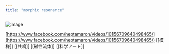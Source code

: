 ```yaml
---
title: "morphic resonance"
---
```


![image](https://gyazo.com/80c776d548433277e090fce18ba69179/thumb/1000)

[https://www.facebook.com/heptamaron/videos/10156709640498465/](https://www.facebook.com/heptamaron/videos/10156709640498465/)
[[模様]] [[共鳴]] [[磁性流体]] [[科学アート]]
